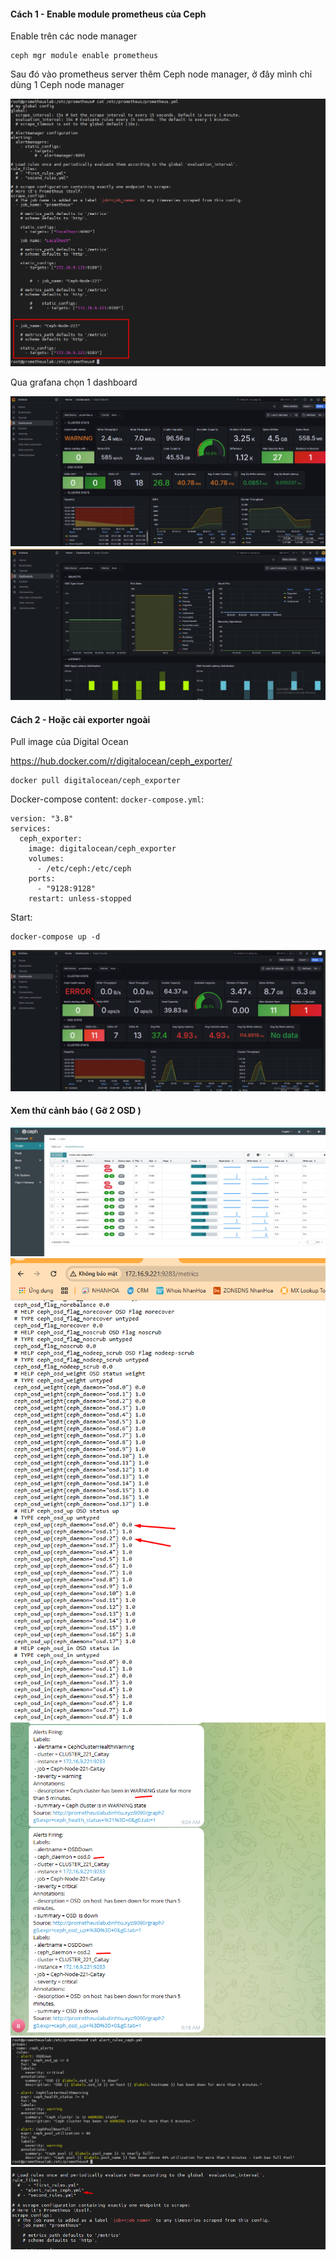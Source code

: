 #### Cách 1 - Enable module prometheus của Ceph

Enable trên các node manager

    ceph mgr module enable prometheus

Sau đó vào prometheus server thêm Ceph node manager, ở đây mình chỉ dùng 1 Ceph node manager

  <img src="cephimages/Screenshot_46.png">

Qua grafana chọn 1 dashboard

  <img src="cephimages/Screenshot_47.png">

  <img src="cephimages/Screenshot_48.png">

#### Cách 2 - Hoặc cài exporter ngoài

Pull image của Digital Ocean

https://hub.docker.com/r/digitalocean/ceph_exporter/

    docker pull digitalocean/ceph_exporter

Docker-compose content: ``docker-compose.yml``:

    version: "3.8"
    services:
      ceph_exporter:
        image: digitalocean/ceph_exporter
        volumes:
          - /etc/ceph:/etc/ceph
        ports:
          - "9128:9128"
        restart: unless-stopped

Start:

    docker-compose up -d

  <img src="cephimages/Screenshot_50.png">

#### Xem thử cảnh báo ( Gỡ 2 OSD )

  <img src="cephimages/Screenshot_996.png">

  <img src="cephimages/Screenshot_995.png">

  <img src="cephimages/Screenshot_999.png">

  <img src="cephimages/Screenshot_998.png">

  <img src="cephimages/Screenshot_997.png">

